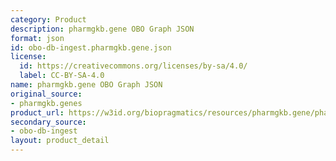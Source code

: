 ```yaml
---
category: Product
description: pharmgkb.gene OBO Graph JSON
format: json
id: obo-db-ingest.pharmgkb.gene.json
license:
  id: https://creativecommons.org/licenses/by-sa/4.0/
  label: CC-BY-SA-4.0
name: pharmgkb.gene OBO Graph JSON
original_source:
- pharmgkb.genes
product_url: https://w3id.org/biopragmatics/resources/pharmgkb.gene/pharmgkb.gene.json
secondary_source:
- obo-db-ingest
layout: product_detail
---
```

